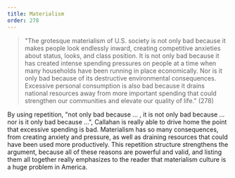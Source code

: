 ```yaml
---
title: Materialism
order: 278
---
```


> "The grotesque materialism of U.S. society is not only bad because it makes people look endlessly inward, creating competitive anxieties about status, looks, and class position. It is not only bad because it has created intense spending pressures on people at a time when many households have been running in place economically. Nor is it only bad because of its destructive environmental consequences. Excessive personal consumption is also bad because it drains national resources away from more important spending that could strengthen our communities and elevate our quality of life." (278)

By using repetition, "not only bad because … , it is not only bad because … nor is it only bad because …", Callahan is really able to drive home the point that excessive spending is bad. Materialism has so many consequences, from creating anxiety and pressure, as well as draining resources that could have been used more productively. This repetition structure strengthens the argument, because all of these reasons are powerful and valid, and listing them all together really emphasizes to the reader that materialism culture is a huge problem in America.